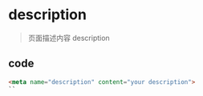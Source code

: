 # description
> 页面描述内容 description

## code
```html
<meta name="description" content="your description">
``